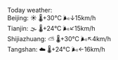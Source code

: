 Today weather:  
Beijing: ☀️   🌡️+30°C 🌬️↓15km/h  
Tianjin: 🌫  🌡️+24°C 🌬️↙15km/h  
Shijiazhuang: ⛅️  🌡️+30°C 🌬️↖4km/h  
Tangshan: ☁️   🌡️+24°C 🌬️←16km/h  
